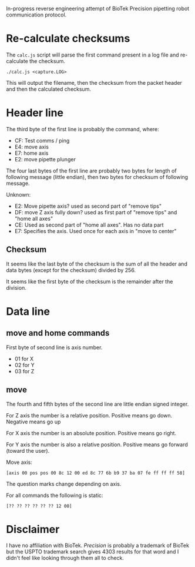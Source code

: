 
In-progress reverse engineering attempt of BioTek Precision pipetting robot communication protocol.

# Re-calculate checksums

The `calc.js` script will parse the first command present in a log file and re-calculate the checksum.

```
./calc.js <capture.LOG>
```

This will output the filename, then the checksum from the packet header and then the calculated checksum.

# Header line

The third byte of the first line is probably the command, where:

* CF: Test comms / ping
* E4: move axis
* E7: home axis
* E2: move pipette plunger

The four last bytes of the first line are probably two bytes for length of following message (little endian), then two bytes for checksum of following message.

Unknown:

* E2: Move pipette axis? used as second part of "remove tips" 
* DF: move Z axis fully down? used as first part of "remove tips" and "home all axes"
* CE: Used as second part of "home all axes". Has no data part
* E7: Specifies the axis. Used once for each axis in "move to center" 


## Checksum

It seems like the last byte of the checksum is the sum of all the header and data bytes (except for the checksum) divided by 256.

It seems like the first byte of the checksum is the remainder after the division.

# Data line

## move and home commands

First byte of second line is axis number.

* 01 for X
* 02 for Y
* 03 for Z

## move

The fourth and fifth bytes of the second line are little endian signed integer.

For Z axis the number is a relative position. Positive means go down. Negative means go up

For X axis the number is an absolute position. Positive means go right.

For Y axis the number is also a relative position. Positive means go forward (toward the user).


Move axis:

```
[axis 00 pos pos 00 8c 12 00 ed 8c 77 6b b9 37 ba 07 fe ff ff ff 58]
```

The question marks change depending on axis.

For all commands the following is static:

```
[?? ?? ?? ?? ?? ?? 12 00]
```


# Disclaimer

I have no affiliation with BioTek. _Precision_ is probably a trademark of BioTek but the USPTO trademark search gives 4303 results for that word and I didn't feel like looking through them all to check.

